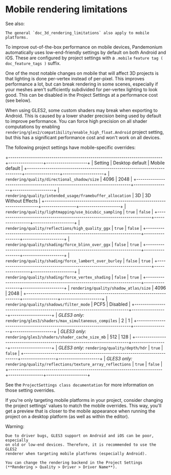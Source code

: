 

Mobile rendering limitations
============================

See also:


    The general `doc_3d_rendering_limitations` also apply to mobile platforms.

To improve out-of-the-box performance on mobile devices, Pandemonium automatically uses
low-end-friendly settings by default on both Android and iOS. These are configured
by project settings with a `.mobile` `feature tag ( doc_feature_tags )` suffix.

One of the most notable changes on mobile that will affect 3D projects is that
lighting is done per-vertex instead of per-pixel. This improves performance a
lot, but can break rendering in some scenes, especially if your meshes aren't
sufficiently subdivided for per-vertex lighting to look good. This can be
disabled in the Project Settings at a performance cost (see below).

When using GLES2, some custom shaders may break when exporting to Android. This
is caused by a lower shader precision being used by default to improve
performance. You can force high precision on all shader computations by enabling
`rendering/gles2/compatibility/enable_high_float.Android` project setting, but
this has a significant performance cost and won't work on all devices.

The following project settings have mobile-specific overrides:

+---------------------------------------------------------------------------+-----------------+--------------------+
| Setting                                                                   | Desktop default | Mobile default     |
+---------------------------------------------------------------------------+-----------------+--------------------+
| `rendering/quality/directional_shadow/size`                             | 4096            | 2048               |
+---------------------------------------------------------------------------+-----------------+--------------------+
| `rendering/quality/intended_usage/framebuffer_allocation`               | 3D              | 3D Without Effects |
+---------------------------------------------------------------------------+-----------------+--------------------+
| `rendering/quality/lightmapping/use_bicubic_sampling`                   | `true`        | `false`          |
+---------------------------------------------------------------------------+-----------------+--------------------+
| `rendering/quality/reflections/high_quality_ggx`                        | `true`        | `false`          |
+---------------------------------------------------------------------------+-----------------+--------------------+
| `rendering/quality/shading/force_blinn_over_ggx`                        | `false`       | `true`           |
+---------------------------------------------------------------------------+-----------------+--------------------+
| `rendering/quality/shading/force_lambert_over_burley`                   | `false`       | `true`           |
+---------------------------------------------------------------------------+-----------------+--------------------+
| `rendering/quality/shading/force_vertex_shading`                        | `false`       | `true`           |
+---------------------------------------------------------------------------+-----------------+--------------------+
| `rendering/quality/shadow_atlas/size`                                   | 4096            | 2048               |
+---------------------------------------------------------------------------+-----------------+--------------------+
| `rendering/quality/shadows/filter_mode`                                 | PCF5            | Disabled           |
+---------------------------------------------------------------------------+-----------------+--------------------+
| *GLES3 only:* `rendering/gles3/shaders/max_simultaneous_compiles`       | 2               | 1                  |
+---------------------------------------------------------------------------+-----------------+--------------------+
| *GLES3 only:* `rendering/gles3/shaders/shader_cache_size_mb`            | 512             | 128                |
+---------------------------------------------------------------------------+-----------------+--------------------+
| *GLES3 only:* `rendering/quality/depth/hdr`                             | `true`        | `false`          |
+---------------------------------------------------------------------------+-----------------+--------------------+
| *GLES3 only:* `rendering/quality/reflections/texture_array_reflections` | `true`        | `false`          |
+---------------------------------------------------------------------------+-----------------+--------------------+

See the `ProjectSettings class documentation`
for more information on those setting overrides.

If you're only targeting mobile platforms in your project, consider changing the
project settings' values to match the mobile overrides. This way, you'll get a
preview that is closer to the mobile appearance when running the project on a
desktop platform (as well as within the editor).

Warning:


    Due to driver bugs, GLES3 support on Android and iOS can be poor, especially
    on old or low-end devices. Therefore, it is recommended to use the GLES2
    renderer when targeting mobile platforms (especially Android).

    You can change the rendering backend in the Project Settings
    (**Rendering > Quality > Driver > Driver Name**).
